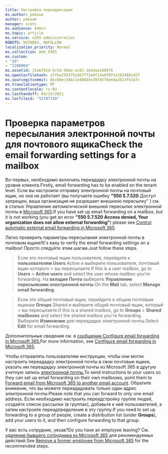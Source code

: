 ```yaml
---
title: Настройка переадресации
ms.author: pebaum
author: pebaum
manager: scotv
ms.audience: Admin
ms.topic: article
ms.service: o365-administration
ROBOTS: NOINDEX, NOFOLLOW
localization_priority: Normal
ms.collection: Adm_O365
ms.custom:
- "20"
- "1200004"
ms.assetid: 15abf81d-5c5d-49da-ac81-1b4daa1809f6
ms.openlocfilehash: a7fba259375c667ff2e0f14a03972e102468cd27
ms.sourcegitcommit: 8bc60ec34bc1e40685e3976576e04a2623f63a7c
ms.translationtype: MT
ms.contentlocale: ru-RU
ms.lasthandoff: 04/15/2021
ms.locfileid: "51787150"
---
```

# <a name="check-the-email-forwarding-settings-for-a-mailbox"></a><span data-ttu-id="2bfa3-102">Проверка параметров пересылания электронной почты для почтового ящика</span><span class="sxs-lookup"><span data-stu-id="2bfa3-102">Check the email forwarding settings for a mailbox</span></span>

<span data-ttu-id="2bfa3-103">Во-первых, необходимо включить переададку электронной почты на уровне клиента.</span><span class="sxs-lookup"><span data-stu-id="2bfa3-103">Firstly, email forwarding has to be enabled on the tenant level.</span></span> <span data-ttu-id="2bfa3-104">Если вы настроили отправку электронной почты на почтовый ящик, но она не работает (вы получаете ошибку **"550 5.7.520** Доступ запрещен, ваша организация не разрешает внешнюю пересылку" ) см. в статью Управление автоматической внешней пересылке электронной почты в [Microsoft 365](https://docs.microsoft.com/microsoft-365/security/office-365-security/external-email-forwarding?view=o365-worldwide).</span><span class="sxs-lookup"><span data-stu-id="2bfa3-104">If you have set up email forwarding on a mailbox, but it is not working (you get an error **"550 5.7.520 Access denied, Your organization does not allow external forwarding"**) please see [Control automatic external email forwarding in Microsoft 365](https://docs.microsoft.com/microsoft-365/security/office-365-security/external-email-forwarding?view=o365-worldwide).</span></span>

<span data-ttu-id="2bfa3-105">Легко проверить параметры пересылания электронной почты в почтовом ящике!</span><span class="sxs-lookup"><span data-stu-id="2bfa3-105">It's easy to verify the email forwarding settings on a mailbox!</span></span> <span data-ttu-id="2bfa3-106">Просто следуйте этим шагам.</span><span class="sxs-lookup"><span data-stu-id="2bfa3-106">Just follow these steps.</span></span>
  
> <span data-ttu-id="2bfa3-107">Если это почтовый ящик пользователя, перейдите к **пользователям Users** Active и выберите пользователя, почтовый ящик которого \>  вы пересылаете.</span><span class="sxs-lookup"><span data-stu-id="2bfa3-107">If this is a user mailbox, go to **Users** \> **Active users** and select the user whose mailbox you're forwarding.</span></span> <span data-ttu-id="2bfa3-108">На **вкладке Почта** выберите **Управление пересылками электронной почты.**</span><span class="sxs-lookup"><span data-stu-id="2bfa3-108">On the **Mail** tab, select **Manage email forwarding**.</span></span>

> <span data-ttu-id="2bfa3-109">Если это общий почтовый ящик, перейдите к общим почтовым ящикам **Groups** Shared и выберите общий почтовый ящик, который \>  вы пересылаете.</span><span class="sxs-lookup"><span data-stu-id="2bfa3-109">If this is a shared mailbox, go to **Groups** \> **Shared mailboxes** and select the shared mailbox you're forwarding.</span></span> <span data-ttu-id="2bfa3-110">Выберите **Изменение** для переададки электронной почты.</span><span class="sxs-lookup"><span data-stu-id="2bfa3-110">Select **Edit** for email forwarding.</span></span>

<span data-ttu-id="2bfa3-111">Дополнительные сведения см. в [сообщении Configure email forwarding in Microsoft 365.](https://docs.microsoft.com/microsoft-365/admin/email/configure-email-forwarding)</span><span class="sxs-lookup"><span data-stu-id="2bfa3-111">For more information, see [Configure email forwarding in Microsoft 365](https://docs.microsoft.com/microsoft-365/admin/email/configure-email-forwarding).</span></span>
  
<span data-ttu-id="2bfa3-112">Чтобы отправлять пользователям инструкции, чтобы они могли настроить переададку электронной почты в свои почтовые ящики, указать им переададку электронной почты из Microsoft 365 в другую учетную запись [электронной почты.](https://support.office.com/article/Forward-email-from-Office-365-to-another-email-account-1ed4ee1e-74f8-4f53-a174-86b748ff6a0e)</span><span class="sxs-lookup"><span data-stu-id="2bfa3-112">To send instructions to your users so they can set up email forwarding on their own mailboxes, point them to [Forward email from Microsoft 365 to another email account](https://support.office.com/article/Forward-email-from-Office-365-to-another-email-account-1ed4ee1e-74f8-4f53-a174-86b748ff6a0e).</span></span> <span data-ttu-id="2bfa3-113">Обратите внимание, что вы можете переададовать только один адрес электронной почты.</span><span class="sxs-lookup"><span data-stu-id="2bfa3-113">Please note that you can forward to only one email address.</span></span> <span data-ttu-id="2bfa3-114">Если необходимо настроить переадстройку группе людей, создайте список рассылки (в группах), добавьте к ней пользователей, а затем настроите переадпределение в эту группу.</span><span class="sxs-lookup"><span data-stu-id="2bfa3-114">If you need to set up forwarding to a group of people, create a distribution list (under **Groups**), add your users to it, and then configure forwarding to that group.</span></span>
  
<span data-ttu-id="2bfa3-115">У вас есть сотрудник, уехав?</span><span class="sxs-lookup"><span data-stu-id="2bfa3-115">Do you have an employee leaving?</span></span> <span data-ttu-id="2bfa3-116">См. [удаление бывшего сотрудника из Microsoft 365](https://docs.microsoft.com/microsoft-365/admin/add-users/remove-former-employee) для рекомендуемых действий.</span><span class="sxs-lookup"><span data-stu-id="2bfa3-116">See [Remove a former employee from Microsoft 365](https://docs.microsoft.com/microsoft-365/admin/add-users/remove-former-employee) for the recommended steps.</span></span>